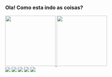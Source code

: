 ### Ola! Como esta indo as coisas? 


<!--
**lucianosavi/lucianosavi** is a ✨ _special_ ✨ repository because its `README.md` (this file) appears on your GitHub profile.

Here are some ideas to get you started:

- 🔭 Foursys
- 🌱 Cursando ADS
- 👯 I’m looking to collaborate on ...
- 🤔 I’m looking for help with ...
- 💬 Qualquer coisa, se não souber, nós achamos a resposta
- 📫 
- 😄 Pronouns: ...
- ⚡ Fun fact: ...
--><div>
<a href="https://github.com/DanielsOfficial0102">
<img height="160em" src="https://github-readme-stats.vercel.app/api?username=lucianosavi&show_icons=true&theme=radical&include_all_commits=true&count_private=true"/>
<img height="160em" src="https://github-readme-stats.vercel.app/api/top-langs/?username=lucianosavi&layout=compact&langs_count=7&theme=radical"/>
</div>
<a href="https://www.instagram.com/lourencosavi/" target="_blank"><img src="https://i.ibb.co/0cKm41t/instagram-1.png"target="_blank"></a>
<a href="https://www.facebook.com/luciano.lourencosavi/"target="_blank"><img src="https://i.ibb.co/cD4kC0N/facebook.png"target="_blank"></a>
<a href="https://www.linkedin.com/in/luciano-louren%C3%A7o-savi-53aa4b89/" target="_blank"><img src="https://i.ibb.co/47LcsML/linkedin.png"target="_blank"></a>
<a href="https://open.spotify.com/playlist/37i9dQZF1EUMDoJuT8yJsl?si=cbbf2c178b7c4c54" target="_blank"><img src="https://i.ibb.co/RPLK23h/spotify-logo-icon-134023.png"target="_blank"></a>
<a href="https://steamcommunity.com/profiles/76561198135147597" target="_blank"><img src="https://i.ibb.co/KV8Zp9D/steam-alt-macos-bigsur-icon-189698.png"target="_blank"></a>

 </div>
